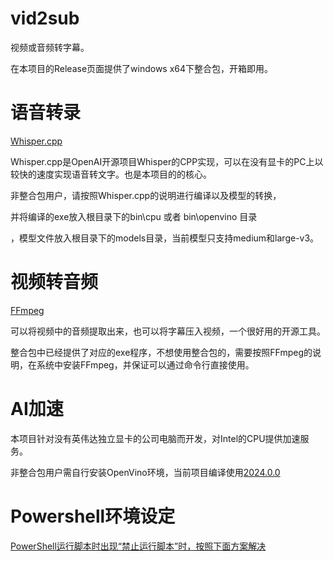 # vid2sub
视频或音频转字幕。

在本项目的Release页面提供了windows x64下整合包，开箱即用。

# 语音转录
[Whisper.cpp](https://github.com/ggerganov/whisper.cpp)

Whisper.cpp是OpenAI开源项目Whisper的CPP实现，可以在没有显卡的PC上以较快的速度实现语音转文字。也是本项目的的核心。

非整合包用户，请按照Whisper.cpp的说明进行编译以及模型的转换，

并将编译的exe放入根目录下的bin\cpu 或者 bin\openvino 目录

，模型文件放入根目录下的models目录，当前模型只支持medium和large-v3。


# 视频转音频
[FFmpeg](https://github.com/FFmpeg/FFmpeg)

可以将视频中的音频提取出来，也可以将字幕压入视频，一个很好用的开源工具。

整合包中已经提供了对应的exe程序，不想使用整合包的，需要按照FFmpeg的说明，在系统中安装FFmpeg，并保证可以通过命令行直接使用。

# AI加速

本项目针对没有英伟达独立显卡的公司电脑而开发，对Intel的CPU提供加速服务。

非整合包用户需自行安装OpenVino环境，当前项目编译使用[2024.0.0](https://github.com/openvinotoolkit/openvino/releases/tag/2024.0.0)

# Powershell环境设定

[PowerShell运行脚本时出现“禁止运行脚本”时，按照下面方案解决](https://www.jianshu.com/p/2afbe757105c)
